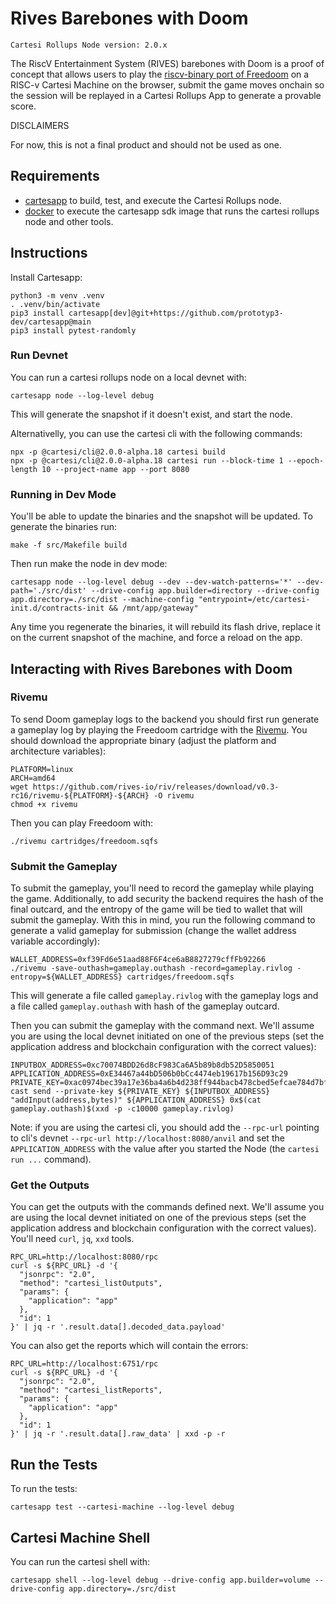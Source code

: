 # Rives Barebones with Doom

```
Cartesi Rollups Node version: 2.0.x
```

The RiscV Entertainment System (RIVES) barebones with Doom is a proof of concept that allows users to play the [riscv-binary port of Freedoom](https://github.com/rives-io/cartridge-freedoom) on a RISC-v Cartesi Machine on the browser, submit the game moves onchain so the session will be replayed in a Cartesi Rollups App to generate a provable score.

DISCLAIMERS

For now, this is not a final product and should not be used as one.

## Requirements

- [cartesapp](https://github.com/prototyp3-dev/cartesapp) to build, test, and execute the Cartesi Rollups node.
- [docker](https://docs.docker.com/) to execute the cartesapp sdk image that runs the cartesi rollups node and other tools.

## Instructions

Install Cartesapp:

```shell
python3 -m venv .venv
. .venv/bin/activate
pip3 install cartesapp[dev]@git+https://github.com/prototyp3-dev/cartesapp@main
pip3 install pytest-randomly
```

### Run Devnet

You can run a cartesi rollups node on a local devnet with:

```shell
cartesapp node --log-level debug
```

This will generate the snapshot if it doesn't exist, and start the node.

Alternativelly, you can use the cartesi cli with the following commands:

```shell
npx -p @cartesi/cli@2.0.0-alpha.18 cartesi build
npx -p @cartesi/cli@2.0.0-alpha.18 cartesi run --block-time 1 --epoch-length 10 --project-name app --port 8080
```

### Running in Dev Mode

You'll be able to update the binaries and the snapshot will be updated. To generate the binaries run:

```shell
make -f src/Makefile build
```

Then run make the node in dev mode:

```shell
cartesapp node --log-level debug --dev --dev-watch-patterns='*' --dev-path='./src/dist' --drive-config app.builder=directory --drive-config app.directory=./src/dist --machine-config "entrypoint=/etc/cartesi-init.d/contracts-init && /mnt/app/gateway"
```

Any time you regenerate the binaries, it will rebuild its flash drive, replace it on the current snapshot of the machine, and force a reload on the app.

## Interacting with Rives Barebones with Doom

### Rivemu

To send Doom gameplay logs to the backend you should first run generate a gameplay log by playing the Freedoom cartridge with the [Rivemu](https://github.com/rives-io/riv/releases/tag/v0.3-rc16). You should download the appropriate binary (adjust the platform and architecture variables):

```shell
PLATFORM=linux
ARCH=amd64
wget https://github.com/rives-io/riv/releases/download/v0.3-rc16/rivemu-${PLATFORM}-${ARCH} -O rivemu
chmod +x rivemu
```

Then you can play Freedoom with:

```shell
./rivemu cartridges/freedoom.sqfs
```

### Submit the Gameplay

To submit the gameplay, you'll need to record the gameplay while playing the game. Additionally, to add security the backend requires the hash of the final outcard, and the entropy of the game will be tied to wallet that will submit the gameplay. With this in mind, you run the following command to generate a valid gameplay for submission (change the wallet address variable accordingly):

```shell
WALLET_ADDRESS=0xf39Fd6e51aad88F6F4ce6aB8827279cffFb92266
./rivemu -save-outhash=gameplay.outhash -record=gameplay.rivlog -entropy=${WALLET_ADDRESS} cartridges/freedoom.sqfs
```

This will generate a file called `gameplay.rivlog` with the gameplay logs and a file called `gameplay.outhash` with hash of the gameplay outcard.

Then you can submit the gameplay with the command next. We'll assume you are using the local devnet initiated on one of the previous steps (set the application address and blockchain configuration with the correct values):

```shell
INPUTBOX_ADDRESS=0xc70074BDD26d8cF983Ca6A5b89b8db52D5850051
APPLICATION_ADDRESS=0xE34467a44bD506b0bCc4474eb19617b156D93c29
PRIVATE_KEY=0xac0974bec39a17e36ba4a6b4d238ff944bacb478cbed5efcae784d7bf4f2ff80
cast send --private-key ${PRIVATE_KEY} ${INPUTBOX_ADDRESS} "addInput(address,bytes)" ${APPLICATION_ADDRESS} 0x$(cat gameplay.outhash)$(xxd -p -c10000 gameplay.rivlog)
```

Note: if you are using the cartesi cli, you should add the `--rpc-url` pointing to cli's devnet `--rpc-url http://localhost:8080/anvil` and set the `APPLICATION_ADDRESS` with the value after you started the Node (the `cartesi run ...` command).

### Get the Outputs

You can get the outputs with the commands defined next. We'll assume you are using the local devnet initiated on one of the previous steps (set the application address and blockchain configuration with the correct values). You'll need `curl`, `jq`, `xxd` tools.

```shell
RPC_URL=http://localhost:8080/rpc
curl -s ${RPC_URL} -d '{
  "jsonrpc": "2.0",
  "method": "cartesi_listOutputs",
  "params": {
    "application": "app"
  },
  "id": 1
}' | jq -r '.result.data[].decoded_data.payload'
```

You can also get the reports which will contain the errors:

```shell
RPC_URL=http://localhost:6751/rpc
curl -s ${RPC_URL} -d '{
  "jsonrpc": "2.0",
  "method": "cartesi_listReports",
  "params": {
    "application": "app"
  },
  "id": 1
}' | jq -r '.result.data[].raw_data' | xxd -p -r
```

## Run the Tests

To run the tests:

```shell
cartesapp test --cartesi-machine --log-level debug
```

## Cartesi Machine Shell

You can run the cartesi shell with:

```shell
cartesapp shell --log-level debug --drive-config app.builder=volume --drive-config app.directory=./src/dist
```
